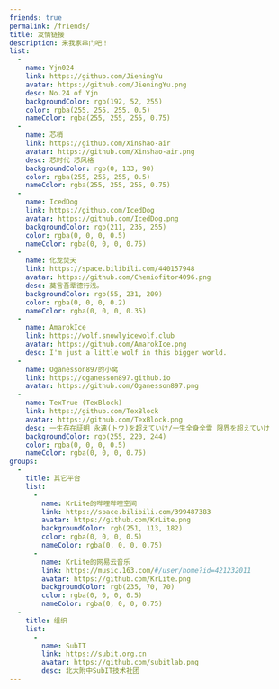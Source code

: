 ```yaml
---
friends: true
permalink: /friends/
title: 友情链接
description: 来我家串门吧！
list:
  -
    name: Yjn024
    link: https://github.com/JieningYu
    avatar: https://github.com/JieningYu.png
    desc: No.24 of Yjn
    backgroundColor: rgb(192, 52, 255)
    color: rgba(255, 255, 255, 0.5)
    nameColor: rgba(255, 255, 255, 0.75)
  -
    name: 芯梢
    link: https://github.com/Xinshao-air
    avatar: https://github.com/Xinshao-air.png
    desc: 芯时代 芯风格
    backgroundColor: rgb(0, 133, 90)
    color: rgba(255, 255, 255, 0.5)
    nameColor: rgba(255, 255, 255, 0.75)
  -
    name: IcedDog
    link: https://github.com/IcedDog
    avatar: https://github.com/IcedDog.png
    backgroundColor: rgb(211, 235, 255)
    color: rgba(0, 0, 0, 0.5)
    nameColor: rgba(0, 0, 0, 0.75)
  -
    name: 化龙焚天
    link: https://space.bilibili.com/440157948
    avatar: https://github.com/Chemiofitor4096.png
    desc: 莫言吾辈德行浅。
    backgroundColor: rgb(55, 231, 209)
    color: rgba(0, 0, 0, 0.2)
    nameColor: rgba(0, 0, 0, 0.35)
  -
    name: AmarokIce
    link: https://wolf.snowlyicewolf.club
    avatar: https://github.com/AmarokIce.png
    desc: I'm just a little wolf in this bigger world.
  -
    name: Oganesson897的小窝
    link: https://oganesson897.github.io
    avatar: https://github.com/Oganesson897.png
  -
    name: TexTrue (TexBlock)
    link: https://github.com/TexBlock
    avatar: https://github.com/TexBlock.png
    desc: 一生存在証明 永遠(トワ)を超えていけ/一生全身全霊 限界を超えていけ
    backgroundColor: rgb(255, 220, 244)
    color: rgba(0, 0, 0, 0.5)
    nameColor: rgba(0, 0, 0, 0.75)
groups:
  -
    title: 其它平台
    list:
      -
        name: KrLite的哔哩哔哩空间
        link: https://space.bilibili.com/399487383
        avatar: https://github.com/KrLite.png
        backgroundColor: rgb(251, 113, 182)
        color: rgba(0, 0, 0, 0.5)
        nameColor: rgba(0, 0, 0, 0.75)
      -
        name: KrLite的网易云音乐
        link: https://music.163.com/#/user/home?id=421232011
        avatar: https://github.com/KrLite.png
        backgroundColor: rgb(235, 70, 70)
        color: rgba(0, 0, 0, 0.5)
        nameColor: rgba(0, 0, 0, 0.75)
  -
    title: 组织
    list:
      -
        name: SubIT
        link: https://subit.org.cn
        avatar: https://github.com/subitlab.png
        desc: 北大附中SubIT技术社团
---
```

